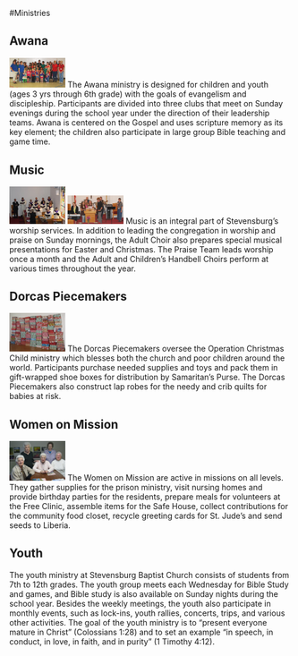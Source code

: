 #Ministries

## Awana
<img src="./images/Awana.jpg" width="100">
The Awana ministry is designed for children and youth (ages 3 yrs through 6th grade) with the goals of evangelism
and discipleship.  Participants are divided into three clubs that meet on Sunday evenings during the school year
under the direction of their leadership teams.  Awana is centered on the Gospel and uses scripture memory as its
key element; the children also participate in large group Bible teaching and game time.

## Music
<img src="./images/choir.jpg" width="100">
<img src="./images/praise_team.jpg" width="100">
Music is an integral part of Stevensburg’s worship services.  In addition to leading the congregation in worship and praise
on Sunday mornings, the Adult Choir also prepares special musical presentations for Easter and Christmas. The Praise Team 
leads worship once a month and the Adult and Children’s Handbell Choirs perform at various times throughout the year.

## Dorcas Piecemakers
<img src="./images/shoeboxes.jpg" width="100">
The Dorcas Piecemakers oversee the Operation Christmas Child ministry which blesses both the church and poor children
around the world.  Participants purchase needed supplies and toys and pack them in gift-wrapped shoe boxes for distribution
by Samaritan’s Purse.  The Dorcas Piecemakers also construct lap robes for the needy and crib quilts for babies at risk.

## Women on Mission
<img src="./images/Women_on_Mission.jpg" width="100">
The Women on Mission are active in missions on all levels.  They gather supplies for the prison ministry, visit nursing homes
and provide birthday parties for the residents, prepare meals for volunteers at the Free Clinic, assemble items for the
Safe House,  collect contributions for the community food closet, recycle greeting cards for St. Jude’s and send seeds to
Liberia.

## Youth
The youth ministry at Stevensburg Baptist Church consists of students from 7th to 12th grades.  The youth group meets each
Wednesday for Bible Study and games, and Bible study is also available on Sunday nights during the school year.  Besides the
weekly meetings, the youth also participate in monthly events, such as lock-ins, youth rallies, concerts, trips, and various
other activities.  The goal of the youth ministry is to “present everyone mature in Christ” (Colossians 1:28) and to set an
example “in speech, in conduct, in love, in faith, and in purity” (1 Timothy 4:12).
